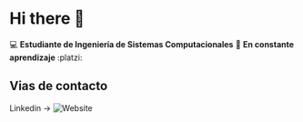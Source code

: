 # Hi there 👋

:computer: **Estudiante de Ingeniería de Sistemas Computacionales**
:pencil: **En constante aprendizaje** :platzi:

## Vias de contacto

Linkedin -> ![Website](https://img.shields.io/website?url=https%3A%2F%2Fwww.linkedin.com%2Fin%2Fsebastian-jaeger-vigo-911339169&up_message=Linkedin&style=social)

<!--
**sjaegervigo/sjaegervigo** is a ✨ _special_ ✨ repository because its `README.md` (this file) appears on your GitHub profile.

Here are some ideas to get you started:

- 🔭 I’m currently working on ...
- 🌱 I’m currently learning ...
- 👯 I’m looking to collaborate on ...
- 🤔 I’m looking for help with ...
- 💬 Ask me about ...
- 📫 How to reach me: ...
- 😄 Pronouns: ...
- ⚡ Fun fact: ...
-->
